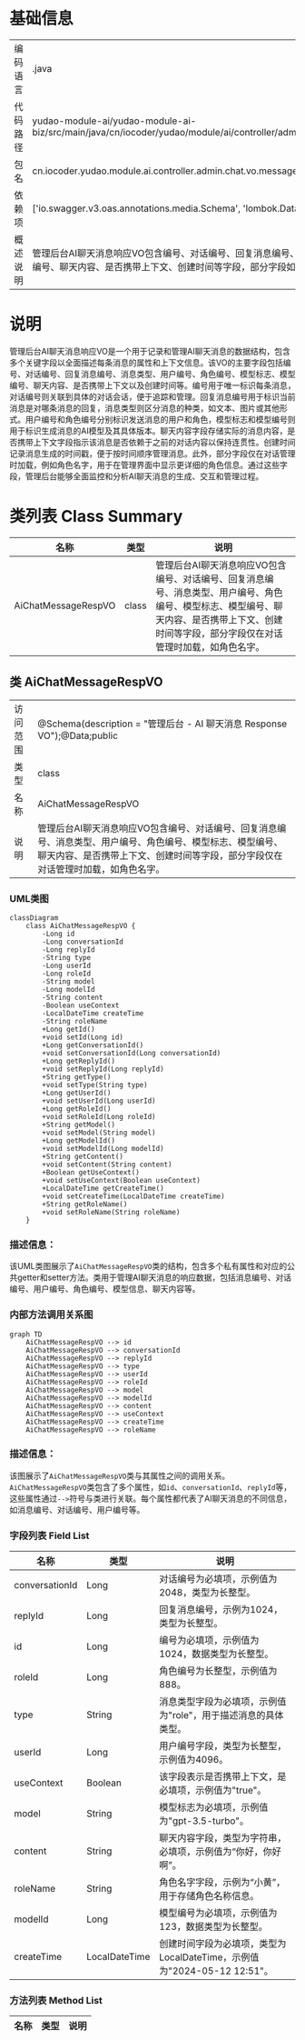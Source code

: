 # 基础信息

|      |      |
|------|------|
| 编码语言 | .java |
| 代码路径 | yudao-module-ai/yudao-module-ai-biz/src/main/java/cn/iocoder/yudao/module/ai/controller/admin/chat/vo/message/AiChatMessageRespVO.java |
| 包名 | cn.iocoder.yudao.module.ai.controller.admin.chat.vo.message |
| 依赖项 | ['io.swagger.v3.oas.annotations.media.Schema', 'lombok.Data', 'java.time.LocalDateTime'] |
| 概述说明 | 管理后台AI聊天消息响应VO包含编号、对话编号、回复消息编号、消息类型、用户编号、角色编号、模型标志、模型编号、聊天内容、是否携带上下文、创建时间等字段，部分字段如角色名字仅在对话管理时加载。 |

# 说明

管理后台AI聊天消息响应VO是一个用于记录和管理AI聊天消息的数据结构，包含多个关键字段以全面描述每条消息的属性和上下文信息。该VO的主要字段包括编号、对话编号、回复消息编号、消息类型、用户编号、角色编号、模型标志、模型编号、聊天内容、是否携带上下文以及创建时间等。编号用于唯一标识每条消息，对话编号则关联到具体的对话会话，便于追踪和管理。回复消息编号用于标识当前消息是对哪条消息的回复，消息类型则区分消息的种类，如文本、图片或其他形式。用户编号和角色编号分别标识发送消息的用户和角色，模型标志和模型编号则用于标识生成消息的AI模型及其具体版本。聊天内容字段存储实际的消息内容，是否携带上下文字段指示该消息是否依赖于之前的对话内容以保持连贯性。创建时间记录消息生成的时间戳，便于按时间顺序管理消息。此外，部分字段仅在对话管理时加载，例如角色名字，用于在管理界面中显示更详细的角色信息。通过这些字段，管理后台能够全面监控和分析AI聊天消息的生成、交互和管理过程。

# 类列表 Class Summary

| 名称   | 类型  | 说明 |
|-------|------|-------------|
| AiChatMessageRespVO | class | 管理后台AI聊天消息响应VO包含编号、对话编号、回复消息编号、消息类型、用户编号、角色编号、模型标志、模型编号、聊天内容、是否携带上下文、创建时间等字段，部分字段仅在对话管理时加载，如角色名字。 |



## 类 AiChatMessageRespVO

|      |      |
|------|------|
| 访问范围 | @Schema(description = "管理后台 - AI 聊天消息 Response VO");@Data;public |
| 类型 | class |
| 名称 | AiChatMessageRespVO |
| 说明 | 管理后台AI聊天消息响应VO包含编号、对话编号、回复消息编号、消息类型、用户编号、角色编号、模型标志、模型编号、聊天内容、是否携带上下文、创建时间等字段，部分字段仅在对话管理时加载，如角色名字。 |


### UML类图

```mermaid
classDiagram
    class AiChatMessageRespVO {
        -Long id
        -Long conversationId
        -Long replyId
        -String type
        -Long userId
        -Long roleId
        -String model
        -Long modelId
        -String content
        -Boolean useContext
        -LocalDateTime createTime
        -String roleName
        +Long getId()
        +void setId(Long id)
        +Long getConversationId()
        +void setConversationId(Long conversationId)
        +Long getReplyId()
        +void setReplyId(Long replyId)
        +String getType()
        +void setType(String type)
        +Long getUserId()
        +void setUserId(Long userId)
        +Long getRoleId()
        +void setRoleId(Long roleId)
        +String getModel()
        +void setModel(String model)
        +Long getModelId()
        +void setModelId(Long modelId)
        +String getContent()
        +void setContent(String content)
        +Boolean getUseContext()
        +void setUseContext(Boolean useContext)
        +LocalDateTime getCreateTime()
        +void setCreateTime(LocalDateTime createTime)
        +String getRoleName()
        +void setRoleName(String roleName)
    }
```

### 描述信息：
该UML类图展示了`AiChatMessageRespVO`类的结构，包含多个私有属性和对应的公共getter和setter方法。类用于管理AI聊天消息的响应数据，包括消息编号、对话编号、用户编号、角色编号、模型信息、聊天内容等。


### 内部方法调用关系图

```mermaid
graph TD
    AiChatMessageRespVO --> id
    AiChatMessageRespVO --> conversationId
    AiChatMessageRespVO --> replyId
    AiChatMessageRespVO --> type
    AiChatMessageRespVO --> userId
    AiChatMessageRespVO --> roleId
    AiChatMessageRespVO --> model
    AiChatMessageRespVO --> modelId
    AiChatMessageRespVO --> content
    AiChatMessageRespVO --> useContext
    AiChatMessageRespVO --> createTime
    AiChatMessageRespVO --> roleName
```

### 描述信息：
该图展示了`AiChatMessageRespVO`类与其属性之间的调用关系。`AiChatMessageRespVO`类包含了多个属性，如`id`、`conversationId`、`replyId`等，这些属性通过`-->`符号与类进行关联。每个属性都代表了AI聊天消息的不同信息，如消息编号、对话编号、用户编号等。

### 字段列表 Field List

| 名称  | 类型  | 说明 |
|-------|-------|------|
| conversationId | Long | 对话编号为必填项，示例值为2048，类型为长整型。 |
| replyId | Long | 回复消息编号，示例为1024，类型为长整型。 |
| id | Long | 编号为必填项，示例值为1024，数据类型为长整型。 |
| roleId | Long | 角色编号为长整型，示例值为888。 |
| type | String | 消息类型字段为必填项，示例值为"role"，用于描述消息的具体类型。 |
| userId | Long | 用户编号字段，类型为长整型，示例值为4096。 |
| useContext | Boolean | 该字段表示是否携带上下文，是必填项，示例值为"true"。 |
| model | String | 模型标志为必填项，示例值为"gpt-3.5-turbo"。 |
| content | String | 聊天内容字段，类型为字符串，必填项，示例值为“你好，你好啊”。 |
| roleName | String | 角色名字字段，示例为“小黄”，用于存储角色名称信息。 |
| modelId | Long | 模型编号为必填项，示例值为123，数据类型为长整型。 |
| createTime | LocalDateTime | 创建时间字段为必填项，类型为LocalDateTime，示例值为"2024-05-12 12:51"。 |

### 方法列表 Method List

| 名称  | 类型  | 说明 |
|-------|-------|------|





